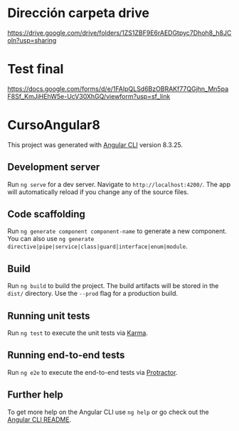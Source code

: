 # Dirección carpeta drive 

https://drive.google.com/drive/folders/1ZS1ZBF9E6rAEDGtpyc7Dhoh8_h8JColn?usp=sharing

# Test final

https://docs.google.com/forms/d/e/1FAIpQLSd6BzOBRAKf77QGjhn_Mn5paF8Sf_KmJjHEhW5e-UcV30XhGQ/viewform?usp=sf_link

# CursoAngular8

This project was generated with [Angular CLI](https://github.com/angular/angular-cli) version 8.3.25.

## Development server

Run `ng serve` for a dev server. Navigate to `http://localhost:4200/`. The app will automatically reload if you change any of the source files.

## Code scaffolding

Run `ng generate component component-name` to generate a new component. You can also use `ng generate directive|pipe|service|class|guard|interface|enum|module`.

## Build

Run `ng build` to build the project. The build artifacts will be stored in the `dist/` directory. Use the `--prod` flag for a production build.

## Running unit tests

Run `ng test` to execute the unit tests via [Karma](https://karma-runner.github.io).

## Running end-to-end tests

Run `ng e2e` to execute the end-to-end tests via [Protractor](http://www.protractortest.org/).

## Further help

To get more help on the Angular CLI use `ng help` or go check out the [Angular CLI README](https://github.com/angular/angular-cli/blob/master/README.md).
